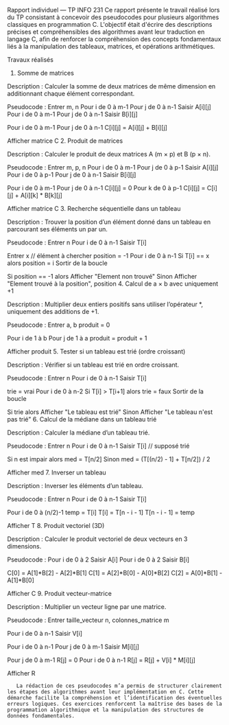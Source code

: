 Rapport individuel — TP INFO 231
Ce rapport présente le travail réalisé lors du TP consistant à concevoir des pseudocodes pour plusieurs algorithmes classiques en programmation C. L'objectif était d'écrire des descriptions précises et compréhensibles des algorithmes avant leur traduction en langage C, afin de renforcer la compréhension des concepts fondamentaux liés à la manipulation des tableaux, matrices, et opérations arithmétiques.

Travaux réalisés
1. Somme de matrices

Description :
Calculer la somme de deux matrices de même dimension en additionnant chaque élément correspondant.

Pseudocode :
Entrer m, n 
Pour i de 0 à m-1
    Pour j de 0 à n-1
        Saisir A[i][j]
Pour i de 0 à m-1
    Pour j de 0 à n-1
        Saisir B[i][j]

Pour i de 0 à m-1
    Pour j de 0 à n-1
        C[i][j] = A[i][j] + B[i][j]

Afficher matrice C
2. Produit de matrices

Description :
Calculer le produit de deux matrices A (m × p) et B (p × n).

Pseudocode :
Entrer m, p, n
Pour i de 0 à m-1
    Pour j de 0 à p-1
        Saisir A[i][j]
Pour i de 0 à p-1
    Pour j de 0 à n-1
        Saisir B[i][j]

Pour i de 0 à m-1
    Pour j de 0 à n-1
        C[i][j] = 0
        Pour k de 0 à p-1
            C[i][j] = C[i][j] + A[i][k] * B[k][j]

Afficher matrice C
3. Recherche séquentielle dans un tableau

Description :
Trouver la position d’un élément donné dans un tableau en parcourant ses éléments un par un.

Pseudocode :
Entrer n
Pour i de 0 à n-1
    Saisir T[i]

Entrer x // élément à chercher
position = -1
Pour i de 0 à n-1
    Si T[i] == x alors
        position = i
        Sortir de la boucle

Si position == -1 alors
    Afficher "Element non trouvé"
Sinon
    Afficher "Element trouvé à la position", position
4. Calcul de a × b avec uniquement +1

Description :
Multiplier deux entiers positifs sans utiliser l’opérateur *, uniquement des additions de +1.

Pseudocode :
Entrer a, b
produit = 0

Pour i de 1 à b
    Pour j de 1 à a
        produit = produit + 1

Afficher produit
5. Tester si un tableau est trié (ordre croissant)

Description :
Vérifier si un tableau est trié en ordre croissant.

Pseudocode :
Entrer n
Pour i de 0 à n-1
    Saisir T[i]

trie = vrai
Pour i de 0 à n-2
    Si T[i] > T[i+1] alors
        trie = faux
        Sortir de la boucle

Si trie alors
    Afficher "Le tableau est trié"
Sinon
    Afficher "Le tableau n'est pas trié"
6. Calcul de la médiane dans un tableau trié

Description :
Calculer la médiane d’un tableau trié.
 
Pseudocode :
Entrer n
Pour i de 0 à n-1
    Saisir T[i]  // supposé trié

Si n est impair alors
    med = T[n/2]
Sinon
    med = (T[(n/2) - 1] + T[n/2]) / 2

Afficher med
7. Inverser un tableau

Description :
Inverser les éléments d’un tableau.

Pseudocode :
Entrer n
Pour i de 0 à n-1
    Saisir T[i]

Pour i de 0 à (n/2)-1
    temp = T[i]
    T[i] = T[n - i - 1]
    T[n - i - 1] = temp

Afficher T
8. Produit vectoriel (3D)

Description :
Calculer le produit vectoriel de deux vecteurs en 3 dimensions.

Pseudocode :
Pour i de 0 à 2
    Saisir A[i]
Pour i de 0 à 2
    Saisir B[i]

C[0] = A[1]*B[2] - A[2]*B[1]
C[1] = A[2]*B[0] - A[0]*B[2]
C[2] = A[0]*B[1] - A[1]*B[0]

Afficher C
9. Produit vecteur-matrice

Description :
Multiplier un vecteur ligne par une matrice.

Pseudocode :
Entrer taille_vecteur n, colonnes_matrice m

Pour i de 0 à n-1
    Saisir V[i]

Pour i de 0 à n-1
    Pour j de 0 à m-1
        Saisir M[i][j]

Pour j de 0 à m-1
    R[j] = 0
    Pour i de 0 à n-1
        R[j] = R[j] + V[i] * M[i][j]

Afficher R


       La rédaction de ces pseudocodes m’a permis de structurer clairement les étapes des algorithmes avant leur implémentation en C. Cette démarche facilite la compréhension et l’identification des éventuelles erreurs logiques. Ces exercices renforcent la maîtrise des bases de la programmation algorithmique et la manipulation des structures de données fondamentales.

